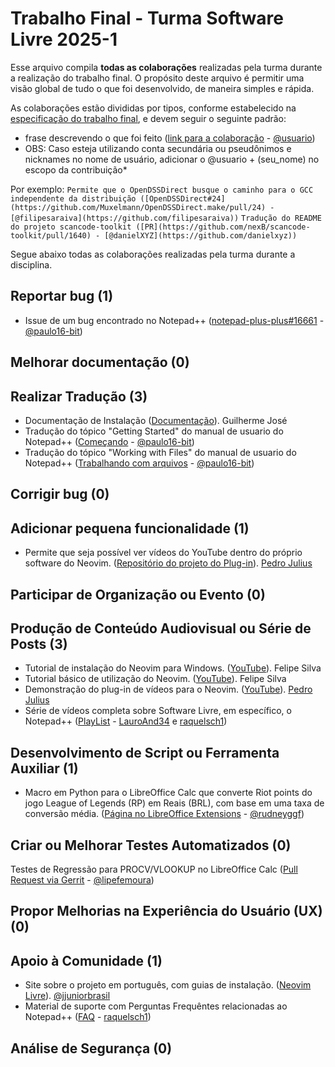 # Trabalho Final - Turma Software Livre 2025-1

Esse arquivo compila **todas as colaborações** realizadas pela turma durante a realização do trabalho final.
O propósito deste arquivo é permitir uma visão global de tudo o que foi desenvolvido, de maneira simples e rápida.

As colaborações estão divididas por tipos, conforme estabelecido na [especificação do trabalho final](README.md), e devem seguir o seguinte padrão:

- frase descrevendo o que foi feito ([link para a colaboração]() - [@usuario]())
- OBS: Caso esteja utilizando conta secundária ou pseudônimos e nicknames no nome de usuário, adicionar o @usuario + (seu_nome) no escopo da contribuição\*

Por exemplo:
`Permite que o OpenDSSDirect busque o caminho para o GCC independente da distribuição ([OpenDSSDirect#24](https://github.com/Muxelmann/OpenDSSDirect.make/pull/24) - [@filipesaraiva](https://github.com/filipesaraiva))`
`Tradução do README do projeto scancode-toolkit ([PR](https://github.com/nexB/scancode-toolkit/pull/1640) - [@danielXYZ](https://github.com/danielxyz))`

Segue abaixo todas as colaborações realizadas pela turma durante a disciplina.

## Reportar bug (1)
- Issue de um bug encontrado no Notepad++ ([notepad-plus-plus#16661](https://github.com/notepad-plus-plus/notepad-plus-plus/issues/16661) - [@paulo16-bit](https://github.com/paulo16-bit))

## Melhorar documentação (0)

## Realizar Tradução (3)

- Documentação de Instalação ([Documentação](https://github.com/jjuniorbrasil/neovim-software-livre/tree/main/public/markdown/install-pt-br)). Guilherme José
- Tradução do tópico "Getting Started" do manual de usuario do Notepad++ ([Começando](https://github.com/paulo16-bit/notepadpp-traducao-ptbr/blob/main/Come%C3%A7ando.pdf) - [@paulo16-bit](https://github.com/paulo16-bit))
- Tradução do tópico "Working with Files" do manual de usuario do Notepad++ ([Trabalhando com arquivos](https://github.com/paulo16-bit/notepadpp-traducao-ptbr/blob/main/TrabalhandoComArquivos.pdf) - [@paulo16-bit](https://github.com/paulo16-bit))

## Corrigir bug (0)

## Adicionar pequena funcionalidade (1)

- Permite que seja possível ver vídeos do YouTube dentro do próprio software do Neovim. ([Repositório do projeto do Plug-in](https://github.com/Pedro-SousaM/Neovim-Youtube-Plugin/tree/main)). [Pedro Julius](https://github.com/Pedro-SousaM)

## Participar de Organização ou Evento (0)

## Produção de Conteúdo Audiovisual ou Série de Posts (3)

- Tutorial de instalação do Neovim para Windows. ([YouTube](https://youtu.be/Zj2KCDz4p1I)). Felipe Silva
- Tutorial básico de utilização do Neovim. ([YouTube](https://youtu.be/VH-XSRFzQW4)). Felipe Silva
- Demonstração do plug-in de vídeos para o Neovim. ([YouTube](https://youtu.be/5SkfxnXbDtI)). [Pedro Julius](https://github.com/Pedro-SousaM)
- Série de vídeos completa sobre Software Livre, em específico, o Notepad++ ([PlayList](https://www.youtube.com/playlist?list=PLhMtrrT7iMHPcMJyGsL-BQVHGa3vTee_I) - [LauroAnd34](https://github.com/LauroAnd34) e [raquelsch1](https://github.com/raquelsch1))

## Desenvolvimento de Script ou Ferramenta Auxiliar (1)
  - Macro em Python para o LibreOffice Calc que converte Riot points do jogo League of Legends (RP) em Reais (BRL), com base em uma taxa de conversão média. ([Página no LibreOffice Extensions](https://extensions.libreoffice.org/en/extensions/show/99411) - [@rudneyggf](https://github.com/rudneyggf))
## Criar ou Melhorar Testes Automatizados (0)

Testes de Regressão para PROCV/VLOOKUP no LibreOffice Calc ([Pull Request via Gerrit](https://gerrit.libreoffice.org/c/core/+/186866) - [@lipefemoura](https://github.com/lipefemoura))

## Propor Melhorias na Experiência do Usuário (UX) (0)

## Apoio à Comunidade (1)

- Site sobre o projeto em português, com guias de instalação. ([Neovim Livre](https://neovim-software-livre.vercel.app/)). [@jjuniorbrasil](https://github.com/jjuniorbrasil)
- Material de suporte com Perguntas Frequêntes relacionadas ao Notepad++ ([FAQ](https://github.com/paulo16-bit/notepadpp-guia-instalacao-ptbr) - [raquelsch1](https://github.com/raquelsch1))

## Análise de Segurança (0)

